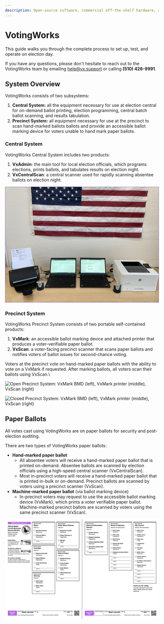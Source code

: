```yaml
---
description: Open-source software, commercial off-the-shelf hardware, and paper ballots.
---
```


# VotingWorks

This guide walks you through the complete process to set up, test, and operate on election day.

If you have any questions, please don't hesitate to reach out to the VotingWorks team by emailing [help@vx.support](mailto:help@vx.support) or calling **(510) 426-9991**.

## System Overview

VotingWorks consists of two subsystems:

1. **Central System:** all the equipment necessary for use at election central for on-demand ballot printing, election programming, central batch ballot scanning, and results tabulation.
2. **Precinct System:** all equipment necessary for use at the precinct to scan hand-marked ballots ballots and provide an accessible ballot marking device for voters unable to hand mark paper ballots.

### Central System

VotingWorks Central System includes two products:

1. **VxAdmin**: the main tool for local election officials, which programs elections, prints ballots, and tabulates results on election night.
2. **VxCentralScan**: a central scanner used for rapidly scanning absentee ballots on election night.

![Central System: VxCentralScan (left) and VxAdmin (right)](<.gitbook/assets/image (178).png>)

### Precinct System

VotingWorks Precinct System consists of two portable self-contained products:

1. **VxMark**: an accessible ballot marking device and attached printer that produces a voter-verifiable paper ballot.
2. **VxScan**: a voter-facing precinct scanner that scans paper ballots and notifies voters of ballot issues for second-chance voting.

Voters at the precinct vote on hand-marked paper ballots with the ability to vote on a VxMark if requested. After marking ballots, all voters scan their ballots using VxScan.\


![Open Precinct System: VxMark BMD (left), VxMark printer (middle), VxScan (right) ](.gitbook/assets/precinct\_open.jpg)

![Closed Precinct System: VxMark BMD (left), VxMark printer (middle), VxScan (right)](.gitbook/assets/precinct\_closed.jpg)

## Paper Ballots

All votes cast using VotingWorks are on paper ballots for security and post-election auditing.&#x20;

There are two types of VotingWorks paper ballots:

* **Hand-marked paper ballot**
  * All absentee voters will receive a hand-marked paper ballot that is printed on-demand. Absentee ballots are scanned by election officials using a high-speed central scanner (VxCentralScan).
  * Most in-precinct voters will receive a hand-marked paper ballot that is printed in-bulk or on-demand. Precinct ballots are scanned by voters using a precinct scanner (VxScan).&#x20;
* **Machine-marked paper ballot** (via ballot marking device)
  * In-precinct voters may request to use the accessible ballot marking device (VxMark), which prints a voter verifiable paper ballot. Machine-marked precinct ballots are scanned by voters using the same precinct scanner (VxScan).

![Sample Hand-Marked Paper Ballot](.gitbook/assets/sampleballot.png)
